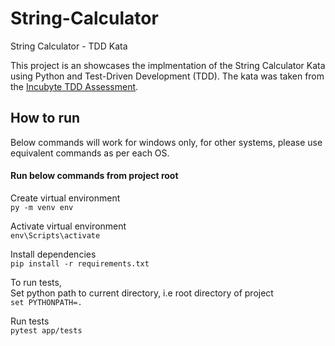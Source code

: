 # String-Calculator
String Calculator - TDD Kata

This project is an showcases the implmentation of the String Calculator Kata using Python and Test-Driven Development (TDD).
The kata was taken from the [Incubyte TDD Assessment](https://blog.incubyte.co/blog/tdd-assessment/).


## How to run
Below commands will work for windows only, for other systems, please use equivalent commands as per each OS.

#### Run below commands from project root

Create virtual environment <br>
```py -m venv env```

Activate virtual environment <br>
```env\Scripts\activate```

Install dependencies <br>
```pip install -r requirements.txt```

To run tests, <br>
Set python path to current directory, i.e root directory of project <br>
```set PYTHONPATH=.```

Run tests <br>
```pytest app/tests```
